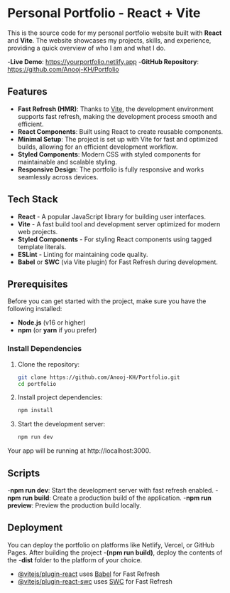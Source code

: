 # Personal Portfolio - React + Vite

This is the source code for my personal portfolio website built with **React** and **Vite**. The website showcases my projects, skills, and experience, providing a quick overview of who I am and what I do.

 -**Live Demo**: https://yourportfolio.netlify.app
 -**GitHub Repository**: https://github.com/Anooj-KH/Portfolio

## Features

- **Fast Refresh (HMR)**: Thanks to [Vite](https://vitejs.dev/), the development environment supports fast refresh, making the development process smooth and efficient.
- **React Components**: Built using React to create reusable components.
- **Minimal Setup**: The project is set up with Vite for fast and optimized builds, allowing for an efficient development workflow.
- **Styled Components**: Modern CSS with styled components for maintainable and scalable styling.
- **Responsive Design**: The portfolio is fully responsive and works seamlessly across devices.

## Tech Stack

- **React** - A popular JavaScript library for building user interfaces.
- **Vite** - A fast build tool and development server optimized for modern web projects.
- **Styled Components** - For styling React components using tagged template literals.
- **ESLint** - Linting for maintaining code quality.
- **Babel** or **SWC** (via Vite plugin) for Fast Refresh during development.

## Prerequisites

Before you can get started with the project, make sure you have the following installed:

- **Node.js** (v16 or higher)
- **npm** (or **yarn** if you prefer)

### Install Dependencies

1. Clone the repository:

   ```bash
   git clone https://github.com/Anooj-KH/Portfolio.git
   cd portfolio

2. Install project dependencies:   

   ```bash
   npm install

3. Start the development server:

   ```bash
   npm run dev

Your app will be running at http://localhost:3000.

## Scripts

-**npm run dev**: Start the development server with fast refresh enabled.
-**npm run build**: Create a production build of the application.
-**npm run preview**: Preview the production build locally.

## Deployment

You can deploy the portfolio on platforms like Netlify, Vercel, or GitHub Pages. After building the project -**(npm run build)**, deploy the contents of the -**dist** folder to the platform of your choice.

- [@vitejs/plugin-react](https://github.com/vitejs/vite-plugin-react/blob/main/packages/plugin-react/README.md) uses [Babel](https://babeljs.io/) for Fast Refresh
- [@vitejs/plugin-react-swc](https://github.com/vitejs/vite-plugin-react-swc) uses [SWC](https://swc.rs/) for Fast Refresh

